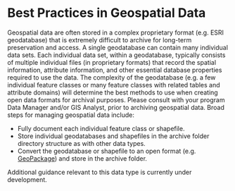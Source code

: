 # Best Practices in Geospatial Data

Geospatial data are often stored in a complex proprietary format \(e.g. ESRI geodatabase\) that is extremely difficult to archive for long-term preservation and access. A single geodatabase can contain many individual data sets. Each individual data set, within a geodatabase, typically consists of multiple individual files \(in proprietary formats\) that record the spatial information, attribute information, and other essential database properties required to use the data. The complexity of the geodatabase \(e.g. a few individual feature classes or many feature classes with related tables and attribute domains\) will determine the best methods to use when creating open data formats for archival purposes. Please consult with your program Data Manager and/or GIS Analyst, prior to archiving geospatial data. Broad steps for managing geospatial data include:

* Fully document each individual feature class or shapefile.
* Store individual geodatabases and shapefiles in the archive folder directory structure as with other data types.
* Convert the geodatabase or shapefile to an open format \(e.g. [GeoPackage](https://en.wikipedia.org/wiki/GeoPackage)\) and store in the archive folder.

Additional guidance relevant to this data type is currently under development.  



